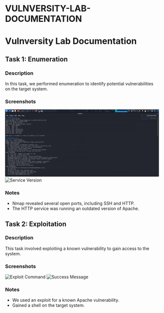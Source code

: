 # VULNVERSITY-LAB-DOCUMENTATION
# Vulnversity Lab Documentation

## Task 1: Enumeration
### Description
In this task, we performed enumeration to identify potential vulnerabilities on the target system.

### Screenshots
![Nmap Scan](screenshots-Nmap_scan.png)
![Service Version](screenshots/service_version.png)

### Notes
- Nmap revealed several open ports, including SSH and HTTP.
- The HTTP service was running an outdated version of Apache.

## Task 2: Exploitation
### Description
This task involved exploiting a known vulnerability to gain access to the system.

### Screenshots
![Exploit Command](screenshots/exploit_command.png)
![Success Message](screenshots/success_message.png)

### Notes
- We used an exploit for a known Apache vulnerability.
- Gained a shell on the target system.
